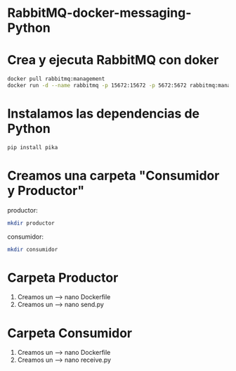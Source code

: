 # RabbitMQ-docker-messaging-Python

# Crea y ejecuta RabbitMQ con doker
```bash
docker pull rabbitmq:management
docker run -d --name rabbitmq -p 15672:15672 -p 5672:5672 rabbitmq:management
```

# Instalamos las dependencias de Python
```bash
pip install pika
```

# Creamos una carpeta "Consumidor y Productor"
productor:
```bash
mkdir productor
``` 
consumidor:
```bash
mkdir consumidor
```
# Carpeta Productor 
1. Creamos un --> nano Dockerfile
2. Creamos un --> nano send.py

# Carpeta Consumidor 
1. Creamos un --> nano Dockerfile
2. Creamos un --> nano receive.py
